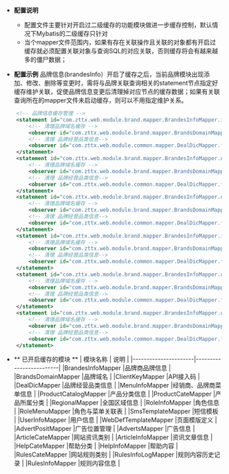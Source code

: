 * **配置说明**
	- 配置文件主要针对开启过二级缓存的功能模块做进一步缓存控制，默认情况下Mybatis的二级缓存只针对
	- 当个mapper文件范围内，如果有存在关联操作且关联的对象都有开启过缓存就必须配置关联对象与查询SQL的对应关联，否则缓存将会有越来越多的僵尸数据；

* **配置示例**
	品牌信息(brandesInfo）开启了缓存之后，当前品牌模块出现添加、修改、删除等变更时，需将与品牌关联查询相关的statement节点指定好缓存维护关联，促使品牌信息变更后清理掉对应节点的缓存数据；如果有关联查询所在的mapper文件未启动缓存，则可以不用指定维护关系。
```xml
	<!-- 品牌信息缓存管理 -->
    <statement id="com.zttx.web.module.brand.mapper.BrandesInfoMapper.insert">
        <!-- 清理品牌域名缓存 -->
        <observer id="com.zttx.web.module.brand.mapper.BrandsDomainMapper.getBrandsDomainsByBrandId"/>
        <!-- 清理 品牌经营品类信息-->
        <observer id="com.zttx.web.module.common.mapper.DealDicMapper.findIndexNav"/>
    </statement>
    <statement id="com.zttx.web.module.brand.mapper.BrandesInfoMapper.delete">
        <!-- 清理品牌域名缓存 -->
        <observer id="com.zttx.web.module.brand.mapper.BrandsDomainMapper.getBrandsDomainsByBrandId"/>
        <!-- 清理 品牌经营品类信息-->
        <observer id="com.zttx.web.module.common.mapper.DealDicMapper.findIndexNav"/>
    </statement>
    <statement id="com.zttx.web.module.brand.mapper.BrandesInfoMapper.deleteByPrimaryKey">
        <!-- 清理品牌域名缓存 -->
        <observer id="com.zttx.web.module.brand.mapper.BrandsDomainMapper.getBrandsDomainsByBrandId"/>
        <!-- 清理 品牌经营品类信息-->
        <observer id="com.zttx.web.module.common.mapper.DealDicMapper.findIndexNav"/>
    </statement>
    <statement id="com.zttx.web.module.brand.mapper.BrandesInfoMapper.insertSelective">
        <!-- 清理品牌域名缓存 -->
        <observer id="com.zttx.web.module.brand.mapper.BrandsDomainMapper.getBrandsDomainsByBrandId"/>
        <!-- 清理 品牌经营品类信息-->
        <observer id="com.zttx.web.module.common.mapper.DealDicMapper.findIndexNav"/>
    </statement>
    <statement id="com.zttx.web.module.brand.mapper.BrandesInfoMapper.updateByPrimaryKey">
        <!-- 清理品牌域名缓存 -->
        <observer id="com.zttx.web.module.brand.mapper.BrandsDomainMapper.getBrandsDomainsByBrandId"/>
        <!-- 清理 品牌经营品类信息-->
        <observer id="com.zttx.web.module.common.mapper.DealDicMapper.findIndexNav"/>
    </statement>
    <statement id="com.zttx.web.module.brand.mapper.BrandesInfoMapper.updateByPrimaryKeySelective">
        <!-- 清理品牌域名缓存 -->
        <observer id="com.zttx.web.module.brand.mapper.BrandsDomainMapper.getBrandsDomainsByBrandId"/>
        <!-- 清理 品牌经营品类信息-->
        <observer id="com.zttx.web.module.common.mapper.DealDicMapper.findIndexNav"/>
    </statement>
```

* ** 已开启缓存的模块 **
| 模块名称 | 说明 |
|----------------------|-------------------------|
|BrandesInfoMapper     |品牌商品牌信息             |
|BrandsDomainMapper    |品牌域名                  |
|ClientKeyMapper       |API接入码                 |
|DealDicMapper         |品牌经营品类信息           |
|MenuInfoMapper        |经销商、品牌商菜单信息      |
|ProductCatalogMapper  |产品分类信息               |
|ProductCateMapper     |产品所属分类               |
|RegionalMapper        |全国区域信息               |
|RoleInfoMapper        |角色信息                  |
|RoleMenuMapper        |角色与菜单关联表           |
|SmsTemplateMapper     |短信模板                  |
|UserInfoMapper        |用户信息                  |
|WebDefTemplateMapper  |页面模版定义               |
|AdvertPositMapper     |广告位置管理               |
|AdvertsMapper         |广告信息                  |
|ArticleCateMapper     |网站资讯类别               |
|ArticleInfoMapper     |资讯文章信息               |
|HelpCateMapper        |帮助分类                  |
|HelpInfoMapper        |帮助内容                  |
|RulesCateMapper       |网站规则类别               |
|RulesInfoLogMapper    |规则内容历史记录           |
|RulesInfoMapper       |规则内容信息               |

